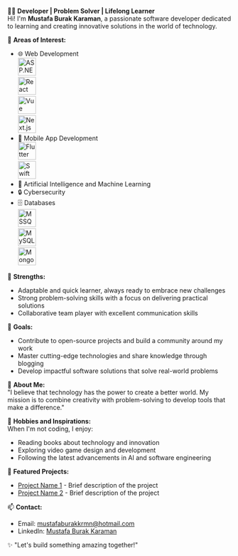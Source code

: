 👨‍💻 **Developer | Problem Solver | Lifelong Learner**  
Hi! I'm **Mustafa Burak Karaman**, a passionate software developer dedicated to learning and creating innovative solutions in the world of technology.

🚀 **Areas of Interest:**  
- 🌐 Web Development  
  <img src="https://upload.wikimedia.org/wikipedia/commons/e/ee/.NET_Core_Logo.svg" alt="ASP.NET" width="40"/>  
  <img src="https://upload.wikimedia.org/wikipedia/commons/a/a7/React-icon.svg" alt="React" width="40"/>  
  <img src="https://upload.wikimedia.org/wikipedia/commons/9/95/Vue.js_Logo_2.svg" alt="Vue" width="40"/>  
  <img src="https://upload.wikimedia.org/wikipedia/commons/8/8e/Nextjs-logo.svg" alt="Next.js" width="40"/>  
- 📱 Mobile App Development  
  <img src="https://upload.wikimedia.org/wikipedia/commons/1/17/Google-flutter-logo.png" alt="Flutter" width="40"/>  
  <img src="https://upload.wikimedia.org/wikipedia/commons/9/9d/Swift_logo.svg" alt="Swift" width="40"/>  
- 🧠 Artificial Intelligence and Machine Learning  
- 🔒 Cybersecurity  
- 🗄️ Databases  
  <img src="https://upload.wikimedia.org/wikipedia/commons/9/98/Microsoft_SQL_Server_Logo.svg" alt="MSSQL" width="40"/>  
  <img src="https://upload.wikimedia.org/wikipedia/commons/0/0a/MySQL_textlogo.svg" alt="MySQL" width="40"/>  
  <img src="https://upload.wikimedia.org/wikipedia/commons/9/93/MongoDB_Logo.svg" alt="MongoDB" width="40"/>

💪 **Strengths:**  
- Adaptable and quick learner, always ready to embrace new challenges  
- Strong problem-solving skills with a focus on delivering practical solutions  
- Collaborative team player with excellent communication skills  

🎯 **Goals:**  
- Contribute to open-source projects and build a community around my work  
- Master cutting-edge technologies and share knowledge through blogging  
- Develop impactful software solutions that solve real-world problems  

🌟 **About Me:**  
"I believe that technology has the power to create a better world. My mission is to combine creativity with problem-solving to develop tools that make a difference."  

🎨 **Hobbies and Inspirations:**  
When I'm not coding, I enjoy:  
- Reading books about technology and innovation  
- Exploring video game design and development  
- Following the latest advancements in AI and software engineering  

📂 **Featured Projects:**  
- [Project Name 1](#) - Brief description of the project  
- [Project Name 2](#) - Brief description of the project  

📫 **Contact:**  
- Email: [mustafaburakkrmn@hotmail.com](mailto:mustafaburakkrmn@hotmail.com)  
- LinkedIn: [Mustafa Burak Karaman](https://www.linkedin.com/in/mustafa-burak-karaman-003a5710b)  

✨ "Let's build something amazing together!"
